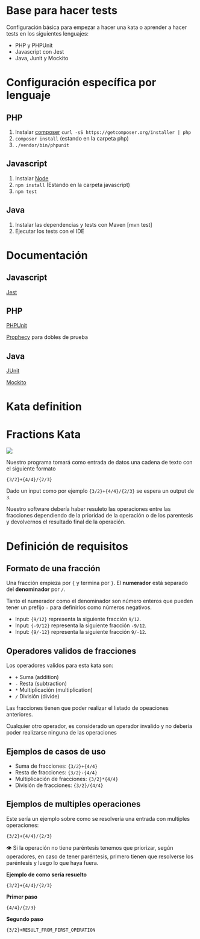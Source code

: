 # Base para hacer tests

Configuración básica para empezar a hacer una kata o aprender a hacer tests en los siguientes lenguajes:

- PHP y PHPUnit
- Javascript con Jest
- Java, Junit y Mockito

# Configuración específica por lenguaje

## PHP
1. Instalar [composer](https://getcomposer.org/) `curl -sS https://getcomposer.org/installer | php`
2. `composer install` (estando en la carpeta php)
3. `./vendor/bin/phpunit`

## Javascript
1. Instalar [Node](http://nodejs.org/)
2. `npm install` (Estando en la carpeta javascript)
3. `npm test`

## Java
1. Instalar las dependencias y tests con Maven [mvn test]
2. Ejecutar los tests con el IDE

# Documentación
## Javascript
[Jest](https://jestjs.io)

## PHP
[PHPUnit](https://phpunit.readthedocs.io/)

[Prophecy](https://github.com/phpspec/prophecy) para dobles de prueba

## Java
[JUnit](https://github.com/junit-team/junit/wiki)

[Mockito](http://site.mockito.org/mockito/docs/current/org/mockito/Mockito.html)


# Kata definition
# Fractions Kata

![](https://i.imgur.com/6SVdqjG.png)


Nuestro programa tomará como entrada de datos una cadena de texto con el siguiente formato

```
{3/2}+{4/4}/{2/3}
```

Dado un input como por ejemplo `{3/2}+{4/4}/{2/3}` se espera un output de `3`.

Nuestro software debería haber resuleto las operaciones entre las fracciones dependiendo de la prioridad de la operación o de los parentesis y devolvernos el resultado final de la operación.


# Definición de requisitos

## Formato de una fracción

Una fracción empieza por `{` y termina por `}`. El **numerador** está separado del **denominador** por `/`.

Tanto el numerador como el denominador son número enteros que pueden tener un prefijo `-` para definirlos como números negativos.

- Input: `{9/12}`  representa la siguiente fracción `9/12`.
- Input: `{-9/12}` representa la siguiente fracción `-9/12`.
- Input: `{9/-12}` representa la siguiente fracción `9/-12`.

## Operadores validos de fracciones

Los operadores validos para esta kata son:

- `+` Suma (addition)
- `-` Resta (subtraction)
- `*` Multiplicación (multiplication)
- `/` División (divide)

Las fracciones tienen que poder realizar el listado de opeaciones anteriores.

Cualquier otro operador, es considerado un operador invalido y no debería poder realizarse ninguna de las operaciones

## Ejemplos de casos de uso

- Suma de fracciones: `{3/2}+{4/4}`
- Resta de fracciones: `{3/2}-{4/4}`
- Multiplicación de fracciones: `{3/2}*{4/4}`
- División de fracciones: `{3/2}/{4/4}`

## Ejemplos de multiples operaciones

Este sería un ejemplo sobre como se resolvería una entrada con multiples operaciones:

```
{3/2}+{4/4}/{2/3}
```

👁️ Si la operación no tiene paréntesis tenemos que priorizar, según operadores, en caso de tener paréntesis, primero tienen que resolverse los paréntesis y luego lo que haya fuera.

**Ejemplo de como sería resuelto**
```
{3/2}+{4/4}/{2/3}
```
**Primer paso**
```
{4/4}/{2/3}
```

**Segundo paso**
```
{3/2}+RESULT_FROM_FIRST_OPERATION
```

